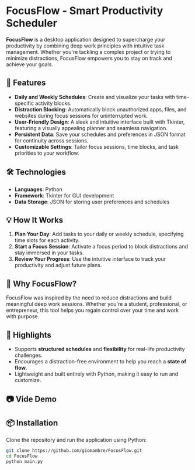# FocusFlow - Smart Productivity Scheduler

**FocusFlow** is a desktop application designed to supercharge your productivity by combining deep work principles with intuitive task management. Whether you're tackling a complex project or trying to minimize distractions, FocusFlow empowers you to stay on track and achieve your goals.

## 🚀 Features
- **Daily and Weekly Schedules**: Create and visualize your tasks with time-specific activity blocks.
- **Distraction Blocking**: Automatically block unauthorized apps, files, and websites during focus sessions for uninterrupted work.
- **User-Friendly Design**: A sleek and intuitive interface built with Tkinter, featuring a visually appealing planner and seamless navigation.
- **Persistent Data**: Save your schedules and preferences in JSON format for continuity across sessions.
- **Customizable Settings**: Tailor focus sessions, time blocks, and task priorities to your workflow.

## 🛠️ Technologies
- **Languages**: Python
- **Framework**: Tkinter for GUI development
- **Data Storage**: JSON for storing user preferences and schedules

## 💡 How It Works
1. **Plan Your Day**: Add tasks to your daily or weekly schedule, specifying time slots for each activity.
2. **Start a Focus Session**: Activate a focus period to block distractions and stay immersed in your tasks.
3. **Review Your Progress**: Use the intuitive interface to track your productivity and adjust future plans.

## 📖 Why FocusFlow?
FocusFlow was inspired by the need to reduce distractions and build meaningful deep work sessions. Whether you're a student, professional, or entrepreneur, this tool helps you regain control over your time and work with purpose.

## 🌟 Highlights
- Supports **structured schedules** and **flexibility** for real-life productivity challenges.
- Encourages a distraction-free environment to help you reach a **state of flow**.
- Lightweight and built entirely with Python, making it easy to run and customize.

## 📷 Vide Demo

## 📦 Installation
Clone the repository and run the application using Python:

```bash
git clone https://github.com/giomambre/FocusFlow.git
cd FocusFlow
python main.py
